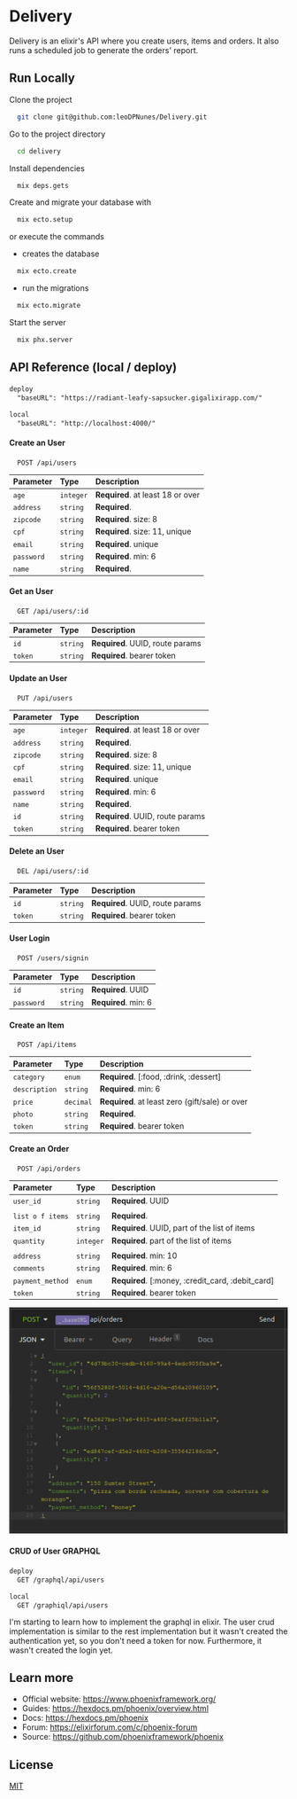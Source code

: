 # Delivery

Delivery is an elixir's API where you create users, items and orders. It also runs a scheduled job to generate the orders' report. 

## Run Locally

Clone the project

```bash
  git clone git@github.com:leoDPNunes/Delivery.git
```

Go to the project directory

```bash
  cd delivery
```

Install dependencies

```bash
  mix deps.gets
```

Create and migrate your database with 

```bash
  mix ecto.setup
```

or execute the commands

  - creates the database
```bash
  mix ecto.create
```
  - run the migrations
```bash
  mix ecto.migrate
```

Start the server

```bash
  mix phx.server
```
  
## API Reference (local / deploy)

```http
deploy
  "baseURL": "https://radiant-leafy-sapsucker.gigalixirapp.com/"
```
```http
local
  "baseURL": "http://localhost:4000/"
```

#### Create an User

```http
  POST /api/users
```
| Parameter | Type     | Description                |
| :-------- | :------- | :------------------------- |
| `age` | `integer` | **Required**. at least 18 or over |
| `address` | `string` | **Required**.|
| `zipcode` | `string` | **Required**. size: 8 |
| `cpf` | `string` | **Required**. size: 11, unique |
| `email` | `string` | **Required**. unique |
| `password` | `string` | **Required**. min: 6|
| `name` | `string` | **Required**.|

#### Get an User

```http
  GET /api/users/:id
```
| Parameter | Type     | Description                |
| :-------- | :------- | :------------------------- |
| `id` | `string` | **Required**. UUID, route params |
| `token` | `string` | **Required**. bearer token |

#### Update an User

```http
  PUT /api/users
```
| Parameter | Type     | Description                |
| :-------- | :------- | :------------------------- |
| `age` | `integer` | **Required**. at least 18 or over |
| `address` | `string` | **Required**.|
| `zipcode` | `string` | **Required**. size: 8 |
| `cpf` | `string` | **Required**. size: 11, unique |
| `email` | `string` | **Required**. unique |
| `password` | `string` | **Required**. min: 6|
| `name` | `string` | **Required**. |
| `id` | `string` | **Required**. UUID, route params |
| `token` | `string` | **Required**. bearer token |

#### Delete an User

```http
  DEL /api/users/:id
```
| Parameter | Type     | Description                |
| :-------- | :------- | :------------------------- |
| `id` | `string` | **Required**. UUID, route params |
| `token` | `string` | **Required**. bearer token |

#### User Login 

```http
  POST /users/signin
```

| Parameter | Type     | Description                |
| :-------- | :------- | :------------------------- |
| `id` | `string` | **Required**. UUID |
| `password` | `string` | **Required**. min: 6|


#### Create an Item

```http
  POST /api/items
```
| Parameter | Type     | Description                |
| :-------- | :------- | :------------------------- |
| `category` | `enum` | **Required**. [:food, :drink, :dessert] |
| `description` | `string` | **Required**. min: 6|
| `price` | `decimal` | **Required**. at least zero (gift/sale) or over |
| `photo` | `string` | **Required**. |
| `token` | `string` | **Required**. bearer token |

#### Create an Order

```http
  POST /api/orders
```
| Parameter | Type     | Description                |
| :-------- | :------- | :------------------------- |
| `user_id` | `string` | **Required**. UUID |
|  |  | |
| `list o f items` | `string` | **Required**.  |
| `item_id` | `string` | **Required**. UUID, part of the list of items|
| `quantity` | `integer` | **Required**. part of the list of items |
|  |  | |
| `address` | `string` | **Required**. min: 10|
| `comments` | `string` | **Required**. min: 6|
| `payment_method` | `enum` | **Required**. [:money, :credit_card, :debit_card] |
| `token` | `string` | **Required**. bearer token |

<img src="/asset/orders.png" alt="Insomnia Create Orders Example"/>

#### CRUD of User GRAPHQL

```http
deploy
  GET /graphql/api/users
```

```http
local
  GET /graphiql/api/users
```


I'm starting to learn how to implement the graphql in elixir.
The user crud implementation is similar to the rest
implementation but it wasn't created the authentication yet, so
you don't need a token for now. Furthermore, it wasn't created the
login yet.


## Learn more

  * Official website: https://www.phoenixframework.org/
  * Guides: https://hexdocs.pm/phoenix/overview.html
  * Docs: https://hexdocs.pm/phoenix
  * Forum: https://elixirforum.com/c/phoenix-forum
  * Source: https://github.com/phoenixframework/phoenix


  
## License

[MIT](https://choosealicense.com/licenses/mit/)


